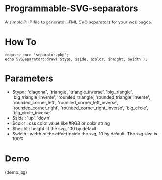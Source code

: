 # Programmable-SVG-separators
A simple PHP file to generate HTML SVG separators for your web pages.

# How To
```
require_once 'separator.php';
echo SVGSeparator::draw( $type, $side, $color, $height, $width ); 
```
# Parameters
- $type : 'diagonal', 'triangle', 'triangle_inverse', 'big_triangle', 'big_triangle_inverse', 'rounded_triangle', 'rounded_triangle_inverse', 'rounded_corner_left', 'rounded_corner_left_inverse', 'rounded_corner_right', 'rounded_corner_right_inverse', 'big_circle', 'big_circle_inverse'
- $side : 'up', 'down'
- $color : css color value like #RGB or color string
- $height : height of the svg, 100 by default
- $width : width of the effect inside the svg, 10 by default. The svg size is 100%

# Demo
(demo.jpg)